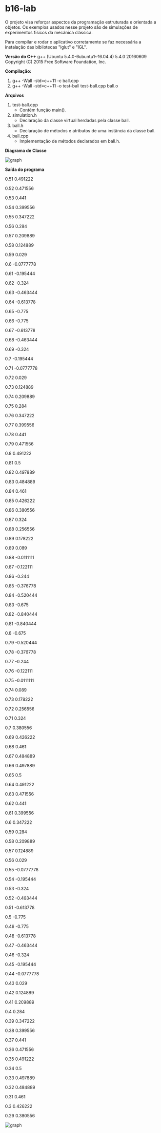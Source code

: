 # b16-lab

O projeto visa reforçar aspectos da programação estruturada e orientada a objetos. Os exemplos usados nesse projeto são de simulações de experimentos físicos da mecânica clássica.

Para compilar e rodar o aplicativo corretamente se faz necessária a instalação das bibliotecas "lglut" e "lGL".

**Versão do C++**
g++ (Ubuntu 5.4.0-6ubuntu1~16.04.4) 5.4.0 20160609
Copyright (C) 2015 Free Software Foundation, Inc.

**Compilação:**
1. g++ -Wall -std=c++11 -c ball.cpp
2. g++ -Wall -std=c++11 -o test-ball test-ball.cpp ball.o

**Arquivos**

1. test-ball.cpp
    * Contém função main().
2. simulation.h
    * Declaração da classe virtual herdadas pela classe ball.
3. ball.h
    * Declaração de métodos e atributos de uma instância da classe ball.
4. ball.cpp
    * Implementação de métodos declarados em ball.h.

**Diagrama de Classe**

![graph](https://github.com/danilodelyima/b16-lab/blob/master/dcball.png "Ball diagram")


**Saída do programa**

0.51 0.491222

0.52 0.471556

0.53 0.441

0.54 0.399556

0.55 0.347222

0.56 0.284

0.57 0.209889

0.58 0.124889

0.59 0.029

0.6 -0.0777778

0.61 -0.195444

0.62 -0.324

0.63 -0.463444

0.64 -0.613778

0.65 -0.775

0.66 -0.775

0.67 -0.613778

0.68 -0.463444

0.69 -0.324

0.7 -0.195444

0.71 -0.0777778

0.72 0.029

0.73 0.124889

0.74 0.209889

0.75 0.284

0.76 0.347222

0.77 0.399556

0.78 0.441

0.79 0.471556

0.8 0.491222

0.81 0.5

0.82 0.497889

0.83 0.484889

0.84 0.461

0.85 0.426222

0.86 0.380556

0.87 0.324

0.88 0.256556

0.89 0.178222

0.89 0.089

0.88 -0.0111111

0.87 -0.122111

0.86 -0.244

0.85 -0.376778

0.84 -0.520444

0.83 -0.675

0.82 -0.840444

0.81 -0.840444

0.8 -0.675

0.79 -0.520444

0.78 -0.376778

0.77 -0.244

0.76 -0.122111

0.75 -0.0111111

0.74 0.089

0.73 0.178222

0.72 0.256556

0.71 0.324

0.7 0.380556

0.69 0.426222

0.68 0.461

0.67 0.484889

0.66 0.497889

0.65 0.5

0.64 0.491222

0.63 0.471556

0.62 0.441

0.61 0.399556

0.6 0.347222

0.59 0.284

0.58 0.209889

0.57 0.124889

0.56 0.029

0.55 -0.0777778

0.54 -0.195444

0.53 -0.324

0.52 -0.463444

0.51 -0.613778

0.5 -0.775

0.49 -0.775

0.48 -0.613778

0.47 -0.463444

0.46 -0.324

0.45 -0.195444

0.44 -0.0777778

0.43 0.029

0.42 0.124889

0.41 0.209889

0.4 0.284

0.39 0.347222

0.38 0.399556

0.37 0.441

0.36 0.471556

0.35 0.491222

0.34 0.5

0.33 0.497889

0.32 0.484889

0.31 0.461

0.3 0.426222

0.29 0.380556

![graph](https://github.com/danilodelyima/b16-lab/blob/master/graphic.png "Ball Graphic")
